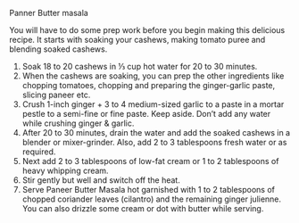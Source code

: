 Panner Butter masala

You will have to do some prep work before you begin making this delicious recipe. It starts with soaking your cashews, making tomato puree and blending soaked cashews.

1. Soak 18 to 20 cashews in ⅓ cup hot water for 20 to 30 minutes.
2. When the cashews are soaking, you can prep the other ingredients like chopping tomatoes, chopping and preparing the ginger-garlic paste, slicing paneer etc.
3. Crush 1-inch ginger + 3 to 4 medium-sized garlic to a paste in a mortar pestle to a semi-fine or fine paste. Keep aside. Don’t add any water while crushing ginger & garlic.
4. After 20 to 30 minutes, drain the water and add the soaked cashews in a blender or mixer-grinder. Also, add 2 to 3 tablespoons fresh water or as required.
5. Next add 2 to 3 tablespoons of low-fat cream or 1 to 2 tablespoons of heavy whipping cream.
6. Stir gently but well and switch off the heat.
7. Serve Paneer Butter Masala hot garnished with 1 to 2 tablespoons of chopped coriander leaves (cilantro) and the remaining ginger julienne. You can also drizzle some cream or dot with butter while serving.
